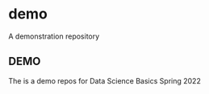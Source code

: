 # demo
A demonstration repository

## DEMO
The is a demo repos for Data Science  Basics Spring 2022

